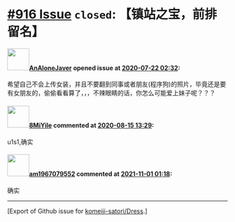 # [\#916 Issue](https://github.com/komeiji-satori/Dress/issues/916) `closed`: 【镇站之宝，前排留名】

#### <img src="https://avatars.githubusercontent.com/u/28829323?u=d07ac04b8c1dd0b52ab222bbddf6e7a1a91b065b&v=4" width="50">[AnAloneJaver](https://github.com/AnAloneJaver) opened issue at [2020-07-22 02:32](https://github.com/komeiji-satori/Dress/issues/916):

希望自己不会上传女装，并且不要翻到同事或者朋友(程序狗)的照片，毕竟还是要有女朋友的，偷偷看看算了，，，不辣眼睛的话，你怎么可能爱上妹子呢？？？

#### <img src="https://avatars.githubusercontent.com/u/25455400?u=ea249849593fd8c20ebb7bf02dbbfad191a5b169&v=4" width="50">[8MiYile](https://github.com/8MiYile) commented at [2020-08-15 13:29](https://github.com/komeiji-satori/Dress/issues/916#issuecomment-674396593):

u1s1,确实

#### <img src="https://avatars.githubusercontent.com/u/66150035?u=57f5e0a08f08d4cb02975dc39b743f5fd23b7807&v=4" width="50">[am1967079552](https://github.com/am1967079552) commented at [2021-11-01 01:18](https://github.com/komeiji-satori/Dress/issues/916#issuecomment-955843705):

确实


-------------------------------------------------------------------------------



[Export of Github issue for [komeiji-satori/Dress](https://github.com/komeiji-satori/Dress).]
